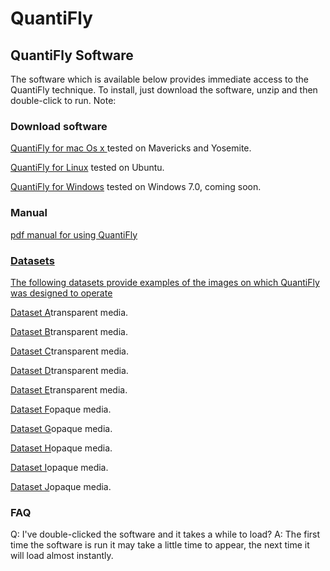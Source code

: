 <html>
<head>
</head>
<body>
<H1>QuantiFly</H1>
<H2>QuantiFly Software</H2>
<p> The software which is available below provides immediate access to the QuantiFly technique. To install, just download the software, unzip and then double-click to run. Note: 
<H3>Download software</H3>
<p><a href ="http://sara.molbiol.ox.ac.uk/dwaithe/software/QuantiFly_mac.zip">QuantiFly for mac Os x </a> tested on Mavericks and Yosemite.</p>
<p><a href ="http://sara.molbiol.ox.ac.uk/dwaithe/software/QuantiFly_linuz.tar.gz">QuantiFly for Linux</a> tested on Ubuntu. </p>
<p><a href ="">QuantiFly for Windows</a> tested on Windows 7.0, coming soon. </p>
<H3>Manual</H3>
<p><a href ="http://sara.molbiol.ox.ac.uk/dwaithe/software/howto.pdf">pdf manual for using QuantiFly</p>
<H3>Datasets</H3>
<p> The following datasets provide examples of the images on which QuantiFly was designed to operate </p>
<p><a href ="http://sara.molbiol.ox.ac.uk/dwaithe/data/data01-20130531-DM.zip">Dataset A</a>transparent media. </p>
<p><a href ="http://sara.molbiol.ox.ac.uk/dwaithe/data/data02-20130709-DM.zip">Dataset B</a>transparent media. </p>
<p><a href ="http://sara.molbiol.ox.ac.uk/dwaithe/data/data03-20140331-DM.zip">Dataset C</a>transparent media. </p>
<p><a href ="http://sara.molbiol.ox.ac.uk/dwaithe/data/data04-20140331-DM.zip">Dataset D</a>transparent media. </p>
<p><a href ="http://sara.molbiol.ox.ac.uk/dwaithe/data/data05-bias-DM.zip">Dataset E</a>transparent media. </p>
<p><a href ="http://sara.molbiol.ox.ac.uk/dwaithe/data/data06-20130704-SY.zip">Dataset F</a>opaque media. </p>
<p><a href ="http://sara.molbiol.ox.ac.uk/dwaithe/data/data07-20130709-SY.zip">Dataset G</a>opaque media. </p>
<p><a href ="http://sara.molbiol.ox.ac.uk/dwaithe/data/data08-20140409-SY.zip">Dataset H</a>opaque media. </p>
<p><a href ="http://sara.molbiol.ox.ac.uk/dwaithe/data/data09-20140409-SY.zip">Dataset I</a>opaque media. </p>
<p><a href ="http://sara.molbiol.ox.ac.uk/dwaithe/data/data10-bias-SY.zip">Dataset J</a>opaque media. </p>

<H3>FAQ</H3>
<p>Q: I've double-clicked the software and it takes a while to load? A: The first time the software is run it may take a little time to appear, the next time it will load almost instantly.</p> 


</body>

